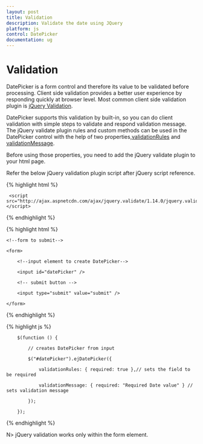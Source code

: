 ```yaml
---
layout: post
title: Validation
description: Validate the date using JQuery
platform: js
control: DatePicker
documentation: ug
---
```

# Validation

DatePicker is a form control and therefore its value to be validated before processing. Client side validation provides a better user experience by responding quickly at browser level. Most common client side validation plugin is [jQuery Validation](http://ajax.aspnetcdn.com/ajax/jquery.validate/1.14.0/jquery.validate.min.js). 

DatePicker supports this validation by built-in, so you can do client validation with simple steps to validate and respond validation message. The jQuery validate plugin rules and custom methods can be used in the DatePicker control with the help of two properties,[validationRules](http://help.syncfusion.com/js/api/ejdatepicker#members:validationrules) and [validationMessage](http://help.syncfusion.com/js/api/ejdatepicker#members:validationmessage). 

Before using those properties, you need to add the jQuery validate plugin to your html page.

Refer the below jQuery validation plugin script after jQuery script reference.

{% highlight html %}

     <script src="http://ajax.aspnetcdn.com/ajax/jquery.validate/1.14.0/jquery.validate.min.js"></script>

{% endhighlight %}

{% highlight html %}

    <!--form to submit-->

    <form>

        <!--input element to create DatePicker-->

        <input id="datePicker" />

        <!-- submit button -->

        <input type="submit" value="submit" />

    </form>


{% endhighlight %}

{% highlight js %}

        $(function () {

            // creates DatePicker from input

            $("#datePicker").ejDatePicker({

                validationRules: { required: true },// sets the field to be required

                validationMessage: { required: "Required Date value" } // sets validation message

            });

        });

{% endhighlight %}

N>  jQuery validation works only within the form element.

